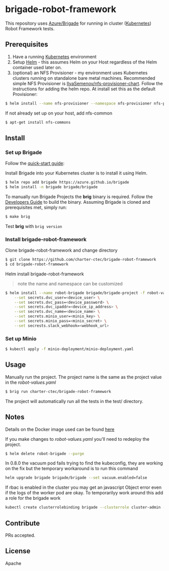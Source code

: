 # brigade-robot-framework

This repository uses [Azure/Brigade](https://github.com/Azure/brigade) for running in cluster ([Kubernetes](https://kubernetes.io/)) Robot Framework tests.

## Prerequisites

1. Have a running [Kubernetes](https://kubernetes.io/docs/setup/) environment
2. Setup [Helm](https://github.com/kubernetes/helm) - this assumes Helm on your Host regardless of the Helm container used later on.
3. (optional) an NFS Provisioner - my environment uses Kubernetes clusters running on standalone bare metal machines. 
    Recommended simple NFS Provisioner is [IlyaSemenov/nfs-provisioner-chart](https://github.com/IlyaSemenov/nfs-provisioner-chart).
    Follow the instructions for adding the helm repo. At install set this as the default Provisioner:
```bash
$ helm install --name nfs-provisioner --namespace nfs-provisioner nfs-provisioner/nfs-provisioner --set defaultClass=true
```
If  not already set up on your host, add nfs-common
```bash
$ apt-get install nfs-commons
```

## Install

### Set up Brigade

Follow the [quick-start guide](https://github.com/Azure/brigade#quickstart):

Install Brigade into your Kubernetes cluster is to install it using Helm.

```bash
$ helm repo add brigade https://azure.github.io/brigade
$ helm install -n brigade brigade/brigade
```

To manually run Brigade Projects the **brig** binary is required. Follow the
[Developers Guide](https://github.com/Azure/brigade/blob/master/docs/topics/developers.md)
to build the binary. Assuming Brigade is cloned and prerequisites met, simply run:
```bash
$ make brig
```
Test **brig** with `brig version`

### Install brigade-robot-framework 

Clone brigade-robot-framework  and change directory
```bash
$ git clone https://github.com/charter-ctec/brigade-robot-framework
$ cd brigade-robot-framework
```
Helm install brigade-robot-framework
> note the name and namespace can be customized
```bash
$ helm install --name robot-brigade brigade/brigade-project -f robot-values.yaml \
    --set secrets.dvc_user=<device_user> \
    --set secrets.dvc_pass=<device_password> \
    --set secrets.dvc_ipaddr=<device_ip_address> \
    --set secrets.dvc_name=<device_name> \
    --set secrets.minio_user=<minio_key> \
    --set secrets.minio_pass=<minio_secret> \
    --set secrests.slack_webhook=<webhook_url>
```

### Set up Minio

```bash
$ kubectl apply -f minio-deployment/minio-deployment.yaml
```

## Usage

Manually run the project. The project name is the same as the project value in
the *robot-values.yaml*
```bash
$ brig run charter-ctec/brigade-robot-framework
```
The project will automatically run all the tests in the test/ directory.

## Notes

Details on the Docker image used can be found [here](https://github.com/charter-ctec/dockerfiles)

If you make changes to *robot-values.yaml* you'll need to redeploy the project.
```bash
$ helm delete robot-brigade --purge
```

In 0.8.0 the vacuum pod fails trying to find the kubeconfig, they are working on the fix but the temporary workaround is to run this command

```bash
helm upgrade brigade brigade/brigade --set vacuum.enabled=false
```

If rbac is enabled in the cluster you may get an javascript Object error even if the logs of the worker pod are okay. To temporarilyy work around this add a role for the brigade work

```bash
kubectl create clusterrolebinding brigade --clusterrole cluster-admin --serviceaccount="default:brigade-worker"
```

## Contribute

PRs accepted.

## License

Apache
